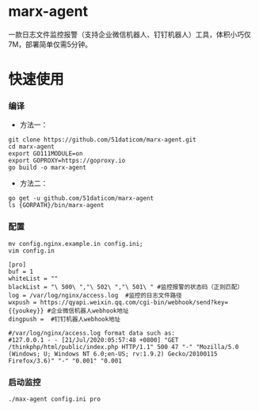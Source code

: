 # marx-agent
一款日志文件监控报警（支持企业微信机器人、钉钉机器人）工具，体积小巧仅7M，部署简单仅需5分钟。

# 快速使用

### 编译

* 方法一：

```
git clone https://github.com/51daticom/marx-agent.git
cd marx-agent
export GO111MODULE=on
export GOPROXY=https://goproxy.io
go build -o marx-agent
```
* 方法二：

```
go get -u github.com/51daticom/marx-agent
ls {GORPATH}/bin/marx-agent
```
### 配置

```
mv config.nginx.example.in config.ini;
vim config.in
```

```
[pro]
buf = 1
whiteList = ""
blackList = "\ 500\ ","\ 502\ ","\ 501\ " #监控报警的状态码（正则匹配）
log = /var/log/nginx/access.log  #监控的日志文件路径
wxpush = https://qyapi.weixin.qq.com/cgi-bin/webhook/send?key={{youkey}} #企业微信机器人webhook地址
dingpush =  #钉钉机器人webhook地址

#/var/log/nginx/access.log format data such as:
#127.0.0.1 - - [21/Jul/2020:05:57:48 +0800] "GET /thinkphp/html/public/index.php HTTP/1.1" 500 47 "-" "Mozilla/5.0 (Windows; U; Windows NT 6.0;en-US; rv:1.9.2) Gecko/20100115 Firefox/3.6)" "-" "0.001" "0.001

```

### 启动监控

```
./max-agent config.ini pro
```
